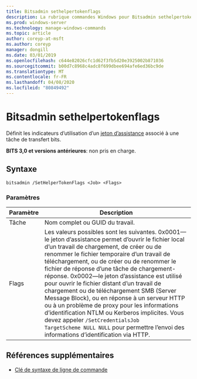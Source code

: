 ```yaml
---
title: Bitsadmin sethelpertokenflags
description: La rubrique commandes Windows pour Bitsadmin sethelpertokenflags, qui définit les indicateurs d’utilisation d’un jeton d’assistance associé à une tâche de transfert BITS.
ms.prod: windows-server
ms.technology: manage-windows-commands
ms.topic: article
author: coreyp-at-msft
ms.author: coreyp
manager: dongill
ms.date: 03/01/2019
ms.openlocfilehash: c644e82026cfc1d62f3fb5d20e3925002b871036
ms.sourcegitcommit: b00d7c8968c4adc8f699dbee694afe6ed36bc9de
ms.translationtype: MT
ms.contentlocale: fr-FR
ms.lasthandoff: 04/08/2020
ms.locfileid: "80849492"
---
```

# <a name="bitsadmin-sethelpertokenflags"></a>Bitsadmin sethelpertokenflags

Définit les indicateurs d’utilisation d’un [jeton d’assistance](/windows/desktop/bits/helper-tokens-for-bits-transfer-jobs) associé à une tâche de transfert bits.

**BITS 3,0 et versions antérieures**: non pris en charge.

## <a name="syntax"></a>Syntaxe

```
bitsadmin /SetHelperTokenFlags <Job> <Flags>
```

### <a name="parameters"></a>Paramètres

|Paramètre|Description|
|---------|-----------|
|Tâche|Nom complet ou GUID du travail.|
|Flags|Les valeurs possibles sont les suivantes. 0x0001&mdash;le jeton d’assistance permet d’ouvrir le fichier local d’un travail de chargement, de créer ou de renommer le fichier temporaire d’un travail de téléchargement, ou de créer ou de renommer le fichier de réponse d’une tâche de chargement-réponse. 0x0002&mdash;le jeton d’assistance est utilisé pour ouvrir le fichier distant d’un travail de chargement ou de téléchargement SMB (Server Message Block), ou en réponse à un serveur HTTP ou à un problème de proxy pour les informations d’identification NTLM ou Kerberos implicites. Vous devez appeler `/SetCredentialsJob TargetScheme NULL NULL` pour permettre l’envoi des informations d’identification via HTTP.|

## <a name="additional-references"></a>Références supplémentaires

- [Clé de syntaxe de ligne de commande](command-line-syntax-key.md)
